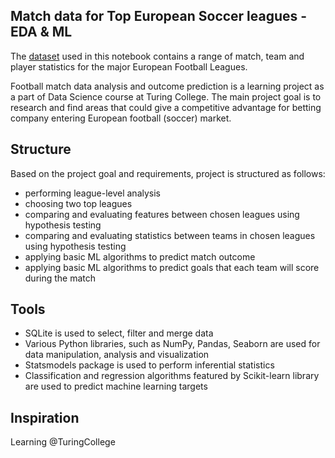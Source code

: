 ## Match data for Top European Soccer leagues - EDA & ML

The [dataset](https://www.kaggle.com/datasets/prajitdatta/ultimate-25k-matches-football-database-european) used in this notebook contains a range of match, team and player statistics for the major European Football Leagues.

Football match data analysis and outcome prediction is a learning project as a part of Data Science course at Turing College. 
The main project goal is to research and find areas that could give a competitive advantage for betting company entering European football (soccer) market. 

## Structure

Based on the project goal and requirements, project is structured as follows:

- performing league-level analysis
- choosing two top leagues
- comparing and evaluating features between chosen leagues using hypothesis testing
- comparing and evaluating statistics between teams in chosen leagues using hypothesis testing
- applying basic ML algorithms to predict match outcome
- applying basic ML algorithms to predict goals that each team will score during the match

## Tools

- SQLite is used to select, filter and merge data
- Various Python libraries, such as NumPy, Pandas, Seaborn are used for data manipulation, analysis and visualization
- Statsmodels package is used to perform inferential statistics
- Classification and regression algorithms featured by Scikit-learn library are used to predict machine learning targets

## Inspiration

Learning @TuringCollege